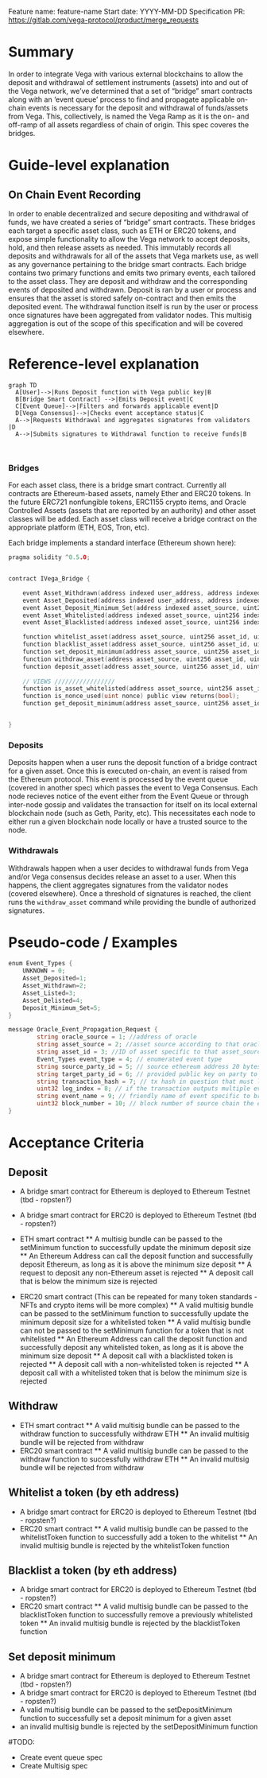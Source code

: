 Feature name: feature-name
Start date: YYYY-MM-DD
Specification PR: https://gitlab.com/vega-protocol/product/merge_requests


# Summary
In order to integrate Vega with various external blockchains to allow the deposit and withdrawal of settlement instruments (assets) into and out of the Vega network, we’ve determined that a set of “bridge” smart contracts along with an ‘event queue’ process to find and propagate applicable on-chain events is necessary for the deposit and withdrawal of funds/assets from Vega. This, collectively, is named the Vega Ramp as it is the on- and off-ramp of all assets regardless of chain of origin. This spec coveres the bridges.


# Guide-level explanation
## On Chain Event Recording
In order to enable decentralized and secure depositing and withdrawal of funds, we have created a series of “bridge” smart contracts. These bridges each target a specific asset class, such as ETH or ERC20 tokens, and expose simple functionality to allow the Vega network to accept deposits, hold, and then release assets as needed. This immutably records all deposits and withdrawals for all of the assets that Vega markets use, as well as any governance pertaining to the bridge smart contracts.
Each bridge contains two primary functions and emits two primary events, each tailored to the asset class. They are deposit and withdraw and the corresponding events of deposited and withdrawn. Deposit is ran by a user or process and ensures that the asset is stored safely on-contract and then emits the deposited event. The withdrawal function itself is run by the user or process once signatures have been aggregated from validator nodes. This multisig aggregation is out of the scope of this specification and will be covered elsewhere.


# Reference-level explanation

```mermaid
graph TD
  A[User]-->|Runs Deposit function with Vega public key|B
  B[Bridge Smart Contract] -->|Emits Deposit event|C
  C[Event Queue]-->|Filters and forwards applicable event|D
  D[Vega Consensus]-->|Checks event acceptance status|C
  A-->|Requests Withdrawal and aggregates signatures from validators |D
  A-->|Submits signatures to Withdrawal function to receive funds|B
  
					
```

### Bridges
For each asset class, there is a bridge smart contract. Currently all contracts are Ethereum-based assets, namely Ether and ERC20 tokens. In the future ERC721 nonfungible tokens, ERC1155 crypto items, and Oracle Controlled Assets (assets that are reported by an authority) and other asset classes will be added. Each asset class will receive a bridge contract on the appropriate platform (ETH, EOS, Tron, etc).

Each bridge implements a standard interface (Ethereum shown here):
```go
pragma solidity ^0.5.0;


contract IVega_Bridge {

    event Asset_Withdrawn(address indexed user_address, address indexed asset_source, uint256 indexed asset_id, uint256 amount);
    event Asset_Deposited(address indexed user_address, address indexed asset_source, uint256 indexed asset_id, uint256 amount, bytes vega_public_key);
    event Asset_Deposit_Minimum_Set(address indexed asset_source, uint256 indexed asset_id, uint256 new_minimum);
    event Asset_Whitelisted(address indexed asset_source, uint256 indexed asset_id);
    event Asset_Blacklisted(address indexed asset_source, uint256 indexed asset_id);

    function whitelist_asset(address asset_source, uint256 asset_id, uint256 nonce, bytes memory signatures) public;
    function blacklist_asset(address asset_source, uint256 asset_id, uint256 nonce, bytes memory signatures) public;
    function set_deposit_minimum(address asset_source, uint256 asset_id, uint256 minimum_amount) public;
    function withdraw_asset(address asset_source, uint256 asset_id, uint256 amount, uint256 nonce, bytes memory signatures) public;
    function deposit_asset(address asset_source, uint256 asset_id, uint256 amount, byte32 vega_public_key) public;
    
    // VIEWS /////////////////
    function is_asset_whitelisted(address asset_source, uint256 asset_id) public view returns(uint256);
    function is_nonce_used(uint nonce) public view returns(bool);
    function get_deposit_minimum(address asset_source, uint256 asset_id) public view returns(uint256);


}

```

### Deposits
Deposits happen when a user runs the deposit function of a bridge contract for a given asset. Once this is executed on-chain, an event is raised from the Ethereum protocol. This event is processed by the event queue (covered in another spec) which passes the event to Vega Consensus. Each node recieves notice of the event either from the Event Queue or through inter-node gossip and validates the transaction for itself on its local external blockchain node (such as Geth, Parity, etc). This necessitates each node to either run a given blockchain node locally or have a trusted source to the node.

### Withdrawals 
Withdrawals happen when a user decides to withdrawal funds from Vega and/or Vega consensus decides release an asset to a user. When this happens, the client aggregates signatures from the validator nodes (covered elsewhere). Once a threshold of signatures is reached, the client runs the `withdraw_asset` command while providing the bundle of authorized signatures.


# Pseudo-code / Examples
```go
enum Event_Types {
    UNKNOWN = 0;
    Asset_Deposited=1;
    Asset_Withdrawn=2;
    Asset_Listed=3;
    Asset_Delisted=4;
    Deposit_Minimum_Set=5;
}
```

```go
message Oracle_Event_Propagation_Request {
        string oracle_source = 1; //address of oracle
        string asset_source = 2; //asset source according to that oracle
        string asset_id = 3; //ID of asset specific to that asset_source
        Event_Types event_type = 4; // enumerated event type
        string source_party_id = 5; // source ethereum address 20 bytes hex preceded by 0x or other party ID of user/contract/system this pertains to
        string target_party_id = 6; // provided public key on party to target the event to
        string transaction_hash = 7; // tx hash in question that must lead us to parseable data based on 'event_type'
        uint32 log_index = 8; // if the transaction outputs multiple events to the log, this tells you which one
        string event_name = 9; // friendly name of event specific to bridge/source
        uint32 block_number = 10; // block number of source chain the event occurred 
}
```

# Acceptance Criteria

## Deposit
*  A bridge smart contract for Ethereum is deployed to Ethereum Testnet (tbd - ropsten?)
*  A bridge smart contract for ERC20 is deployed to Ethereum Testnet (tbd - ropsten?)
*  ETH smart contract
** A multisig bundle can be passed to the setMinimum function to successfully update the minimum deposit size
** An Ethereum Address can call the deposit function and successfully deposit Ethereum, as long as it is above the minimum size deposit
** A request to deposit any non-Ethereum asset is rejected
** A deposit call that is below the minimum size is rejected

* ERC20 smart contract (This can be repeated for many token standards - NFTs and crypto items will be more complex)
** A valid multisig bundle can be passed to the setMinimum function to successfully update the minimum deposit size for a whitelisted token
** A valid multisig bundle can not be passed to the setMinimum function for a token that is not whitelisted
** An Ethereum Address can call the deposit function and successfully deposit any whitelisted token, as long as it is above the minimum size deposit
** A deposit call with a blacklisted token is rejected
** A deposit call with a non-whitelisted token is rejected
** A deposit call with a whitelisted token that is below the minimum size is rejected

## Withdraw
* ETH smart contract
** A valid multisig bundle can be passed to the withdraw function to successfully withdraw ETH
** An  invalid multisig bundle will be rejected from withdraw
* ERC20 smart contract
** A valid multisig bundle can be passed to the withdraw function to successfully withdraw ETH
** An invalid multisig bundle will be rejected from withdraw

## Whitelist a token (by eth address)

* A bridge smart contract for ERC20 is deployed to Ethereum Testnet (tbd - ropsten?)
* ERC20 smart contract
** A valid multisig bundle can be passed to the whitelistToken function to successfully add a token to the whitelist
** An invalid multisig bundle is rejected by the whitelistToken function

## Blacklist a token (by eth address)
* A bridge smart contract for ERC20 is deployed to Ethereum Testnet (tbd - ropsten?)
* ERC20 smart contract
** A valid multisig bundle can be passed to the blacklistToken function to successfully remove a previously whitelisted token
** An invalid multisig bundle is rejected by the blacklistToken function

## Set deposit minimum
*  A bridge smart contract for Ethereum is deployed to Ethereum Testnet (tbd - ropsten?)
*  A bridge smart contract for ERC20 is deployed to Ethereum Testnet (tbd - ropsten?)
*  A valid multisig bundle can be passed to the setDepositMinimum function to successfully set a deposit minimum for a given asset
*  an invalid multisig bundle is rejected by the setDepositMinimum function


#TODO:
* Create event queue spec
* Create Multisig spec
